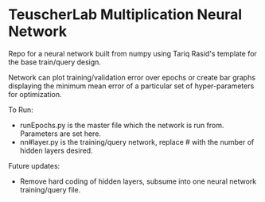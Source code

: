 # TeuscherLab Multiplication Neural Network

Repo for a neural network built from numpy using Tariq Rasid's template for the base train/query design.    

Network can plot training/validation error over epochs or create bar graphs displaying the minimum mean error of a particular set of hyper-parameters for optimization.

To Run:
- runEpochs.py is the master file which the network is run from. Parameters are set here.
- nn#layer.py is the training/query network, replace # with the number of hidden layers desired.

Future updates:
- Remove hard coding of hidden layers, subsume into one neural network training/query file.
